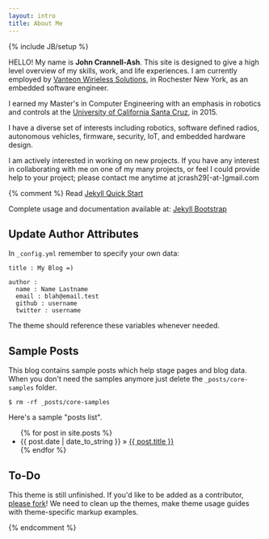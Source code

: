 ```yaml
---
layout: intro
title: About Me
---
```

{% include JB/setup %}

HELLO! My name is **John Crannell-Ash**. This site is designed to give a high level overview of my skills, work, and life experiences. I am currently employed by [Vanteon Wirieless Solutions](https://vanteon.com/), in Rochester New York, as an embedded software engineer. 

I earned my Master's in Computer Engineering with an emphasis in robotics and controls at the [University of California Santa Cruz](http://www.ucsc.edu), in 2015.

I have a diverse set of interests including robotics, software defined radios, autonomous vehicles, firmware, security, IoT, and embedded hardware design. 

I am actively interested in working on new projects. If you have any interest in  collaborating with me on one of my many projects, or feel I could provide help to your project; please contact me anytime at jcrash29[-at-]gmail.com

{% comment %} 
Read [Jekyll Quick Start](http://jekyllbootstrap.com/usage/jekyll-quick-start.html)

Complete usage and documentation available at: [Jekyll Bootstrap](http://jekyllbootstrap.com)

## Update Author Attributes

In `_config.yml` remember to specify your own data:
    
    title : My Blog =)
    
    author :
      name : Name Lastname
      email : blah@email.test
      github : username
      twitter : username

The theme should reference these variables whenever needed.
    
## Sample Posts

This blog contains sample posts which help stage pages and blog data.
When you don't need the samples anymore just delete the `_posts/core-samples` folder.

    $ rm -rf _posts/core-samples

Here's a sample "posts list".

<ul class="posts">
  {% for post in site.posts %}
    <li><span>{{ post.date | date_to_string }}</span> &raquo; <a href="{{ BASE_PATH }}{{ post.url }}">{{ post.title }}</a></li>
  {% endfor %}
</ul>

## To-Do

This theme is still unfinished. If you'd like to be added as a contributor, [please fork](http://github.com/plusjade/jekyll-bootstrap)!
We need to clean up the themes, make theme usage guides with theme-specific markup examples.

{% endcomment %} 

